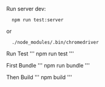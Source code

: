 Run server dev:
```
  npm run test:server
```
or
```
  ./node_modules/.bin/chromedriver
```

Run Test
'''
  npm run test
'''

First Bundle
'''
  npm run bundle
'''

Then Build
'''
  npm build
'''
